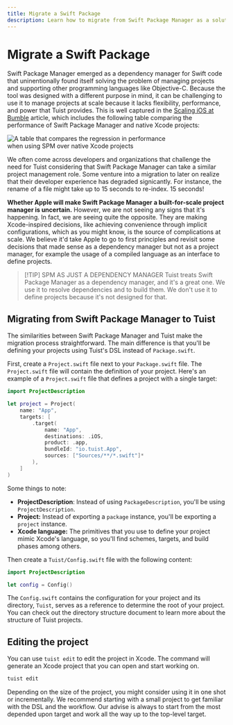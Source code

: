 ```yaml
---
title: Migrate a Swift Package
description: Learn how to migrate from Swift Package Manager as a solution for managing your projects to Tuist projects.
---
```


<h1 id="migrate-a-swift-package">Migrate a Swift Package</h1>

Swift Package Manager emerged as a dependency manager for Swift code that uninentionally found itself solving the problem of managing projects and supporting other programming languages like Objective-C. Because the tool was designed with a different purpose in mind, it can be challenging to use it to manage projects at scale because it lacks flexibility, performance, and power that Tuist provides. This is well captured in the [Scaling iOS at Bumble](https://medium.com/bumble-tech/scaling-ios-at-bumble-239e0fa009f2) article, which includes the following table comparing the performance of Swift Package Manager and native Xcode projects:

<img style="max-width: 400px;" alt="A table that compares the regression in performance when using SPM over native Xcode projects" src="/images/guides/start/migrate/performance-table.webp">

We often come across developers and organizations that challenge the need for Tuist considering that Swift Package Manager can take a similar project management role. Some venture into a migration to later on realize that their developer experience has degraded signicantly. For instance, the rename of a file might take up to 15 seconds to re-index. 15 seconds!

**Whether Apple will make Swift Package Manager a built-for-scale project manager is uncertain.** However, we are not seeing any signs that it's happening. In fact, we are seeing quite the opposite. They are making Xcode-inspired decisions, like achieving convenience through implicit configurations, which <LocalizedLink href="/guides/develop/projects/cost-of-convenience">as you might know,</LocalizedLink> is the source of complications at scale. We believe it'd take Apple to go to first principles and revisit some decisions that made sense as a dependency manager but not as a project manager, for example the usage of a compiled language as an interface to define projects.

> [!TIP] SPM AS JUST A DEPENDENCY MANAGER
> Tuist treats Swift Package Manager as a dependency manager, and it's a great one. We use it to resolve dependencies and to build them. We don't use it to define projects because it's not designed for that.

<h2 id="migrating-from-swift-package-manager-to-tuist">Migrating from Swift Package Manager to Tuist</h2>

The similarities between Swift Package Manager and Tuist make the migration process straightforward. The main difference is that you'll be defining your projects using Tuist's DSL instead of `Package.swift`.

First, create a `Project.swift` file next to your `Package.swift` file. The `Project.swift` file will contain the definition of your project. Here's an example of a `Project.swift` file that defines a project with a single target:

```swift
import ProjectDescription

let project = Project(
    name: "App",
    targets: [
        .target(
            name: "App",
            destinations: .iOS,
            product: .app,
            bundleId: "io.tuist.App",
            sources: ["Sources/**/*.swift"]*
        ),
    ]
)
```

Some things to note:

- **ProjectDescription**: Instead of using `PackageDescription`, you'll be using `ProjectDescription`.
- **Project:** Instead of exporting a `package` instance, you'll be exporting a `project` instance.
- **Xcode language:** The primitives that you use to define your project mimic Xcode's language, so you'll find schemes, targets, and build phases among others.

Then create a `Tuist/Config.swift` file with the following content:

```swift
import ProjectDescription

let config = Config()
```

The `Config.swift` contains the configuration for your project and its directory, `Tuist`, serves as a reference to determine the root of your project. You can check out the <LocalizedLink href="/guides/develop/projects/directory-structure">directory structure</LocalizedLink> document to learn more about the structure of Tuist projects.

<h2 id="editing-the-project">Editing the project</h2>

You can use <LocalizedLink href="/guides/develop/projects/editing">`tuist edit`</LocalizedLink> to edit the project in Xcode. The command will generate an Xcode project that you can open and start working on.

```bash
tuist edit
```

Depending on the size of the project, you might consider using it in one shot or incrementally. We recommend starting with a small project to get familiar with the DSL and the workflow. Our advise is always to start from the most depended upon target and work all the way up to the top-level target.
